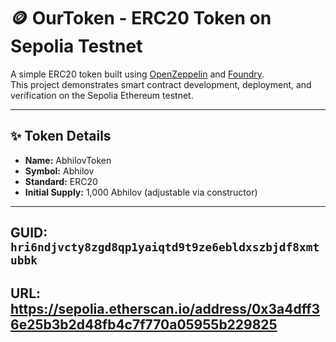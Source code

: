 # 🪙 OurToken - ERC20 Token on Sepolia Testnet

A simple ERC20 token built using [OpenZeppelin](https://github.com/OpenZeppelin/openzeppelin-contracts) and [Foundry](https://book.getfoundry.sh/).  
This project demonstrates smart contract development, deployment, and verification on the Sepolia Ethereum testnet.

---

## ✨ Token Details

- **Name:** AbhilovToken 
- **Symbol:** Abhilov
- **Standard:** ERC20  
- **Initial Supply:** 1,000 Abhilov (adjustable via constructor)

---
## GUID: `hri6ndjvcty8zgd8qp1yaiqtd9t9ze6ebldxszbjdf8xmtubbk`
## URL: https://sepolia.etherscan.io/address/0x3a4dff36e25b3b2d48fb4c7f770a05955b229825
